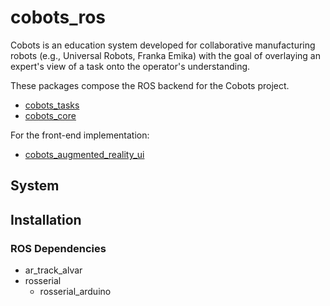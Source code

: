 # cobots_ros
Cobots is an education system developed for collaborative manufacturing robots (e.g., Universal Robots, Franka Emika) with the goal of overlaying an expert's view of a task onto the operator's understanding. 

These packages compose the ROS backend for the Cobots project.

- [cobots_tasks](./cobots_tasks/README.md)
- [cobots_core](./cobots_core/README.md)

For the front-end implementation:

- [cobots_augmented_reality_ui](https://github.com/Wisc-HCI/cobots_augmented_reality_ui)

## System

## Installation

### ROS Dependencies
- ar_track_alvar
- rosserial
  - rosserial_arduino
